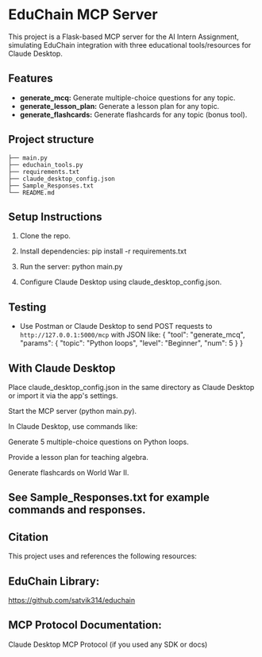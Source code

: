 # EduChain MCP Server 

This project is a Flask-based MCP server for the AI Intern Assignment, simulating EduChain integration with three educational tools/resources for Claude Desktop.

## Features

- **generate_mcq:** Generate multiple-choice questions for any topic.
- **generate_lesson_plan:** Generate a lesson plan for any topic.
- **generate_flashcards:** Generate flashcards for any topic (bonus tool).

## Project structure

 
``` mcp-educhain-server/
├── main.py
├── educhain_tools.py
├── requirements.txt
├── claude_desktop_config.json
├── Sample_Responses.txt
└── README.md 
```

## Setup Instructions

1. Clone the repo.

2. Install dependencies:
   pip install -r requirements.txt

3. Run the server:
   python main.py

4. Configure Claude Desktop using claude_desktop_config.json.

## Testing
- Use Postman or Claude Desktop to send POST requests to `http://127.0.0.1:5000/mcp` with JSON like:
{
  "tool": "generate_mcq",
  "params": {
    "topic": "Python loops",
    "level": "Beginner",
    "num": 5
  }
}
## With Claude Desktop
Place claude_desktop_config.json in the same directory as Claude Desktop or import it via the app's settings.

Start the MCP server (python main.py).

In Claude Desktop, use commands like:

Generate 5 multiple-choice questions on Python loops.

Provide a lesson plan for teaching algebra.

Generate flashcards on World War II.

## See Sample_Responses.txt for example commands and responses.

## Citation
This project uses and references the following resources:

## EduChain Library:
https://github.com/satvik314/educhain

## MCP Protocol Documentation:
Claude Desktop MCP Protocol (if you used any SDK or docs)
